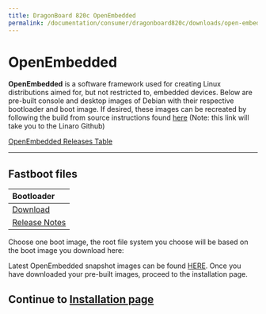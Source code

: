 ```yaml
---
title: DragonBoard 820c OpenEmbedded
permalink: /documentation/consumer/dragonboard820c/downloads/open-embedded.md.html
---
```

# OpenEmbedded

**OpenEmbedded** is a software framework used for creating Linux distributions aimed for, but not restricted to, embedded devices. Below are pre-built console and desktop images of Debian with their respective bootloader and boot image. If desired, these images can be recreated by following the build from source instructions found [here](https://github.com/Linaro/documentation/blob/master/Reference-Platform/CECommon/OE.md) (Note: this link will take you to the Linaro Github)

[OpenEmbedded Releases Table](https://wiki.yoctoproject.org/wiki/Releases)

***

## Fastboot files

| Bootloader                                                                                                                             |
|:---------------------------------------------------------------------------------------------------------------------------------------|
| [Download](http://snapshots.linaro.org/96boards/dragonboard820c/linaro/rescue/latest/dragonboard-820c-bootloader-ufs-linux-*.zip)       |
| [Release Notes](http://snapshots.linaro.org/96boards/dragonboard820c/linaro/rescue/latest/)                                             |

Choose one boot image, the root file system you choose will be based on the boot image you download here:

Latest OpenEmbedded snapshot images can be found [HERE](http://snapshots.linaro.org/96boards/dragonboard820c/linaro/openembedded/). Once you have downloaded your pre-built images, proceed to the installation page.

## Continue to [Installation page](../installation)
